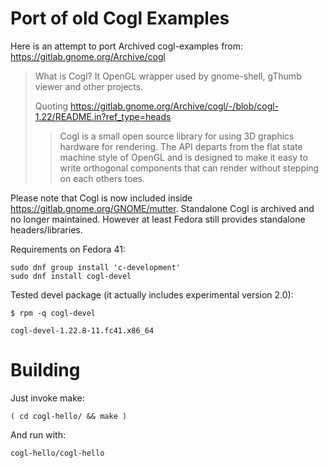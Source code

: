 # Port of old Cogl Examples

Here is an  attempt to port Archived cogl-examples
from: https://gitlab.gnome.org/Archive/cogl

> What is Cogl? It OpenGL wrapper used by gnome-shell, gThumb viewer and other projects.
>
> Quoting https://gitlab.gnome.org/Archive/cogl/-/blob/cogl-1.22/README.in?ref_type=heads
> > Cogl is a small open source library for using 3D graphics hardware for
> > rendering. The API departs from the flat state machine style of OpenGL and is
> > designed to make it easy to write orthogonal components that can render without
> > stepping on each others toes.

Please note that Cogl is now included inside https://gitlab.gnome.org/GNOME/mutter.
Standalone Cogl is archived and no longer maintained.
However at least Fedora still provides standalone headers/libraries.

Requirements on Fedora 41:
```shell
sudo dnf group install 'c-development'
sudo dnf install cogl-devel
```

Tested devel package (it actually includes experimental version 2.0):
```shell
$ rpm -q cogl-devel

cogl-devel-1.22.8-11.fc41.x86_64
```

# Building

Just invoke make:
```shell
( cd cogl-hello/ && make )
```

And run with:
```shell
cogl-hello/cogl-hello
```


